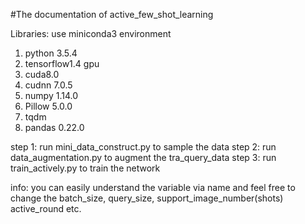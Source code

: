 #The documentation of active_few_shot_learning

Libraries:
use miniconda3 environment
1. python 3.5.4
2. tensorflow1.4 gpu
3. cuda8.0
4. cudnn 7.0.5
5. numpy 1.14.0
6. Pillow 5.0.0
7. tqdm
8. pandas 0.22.0

step 1: run mini_data_construct.py to sample the data
step 2: run data_augmentation.py to augment the tra_query_data
step 3: run train_actively.py to train the network

info: you can easily understand the variable via name
and feel free to change the batch_size, query_size, support_image_number(shots)
active_round etc.




